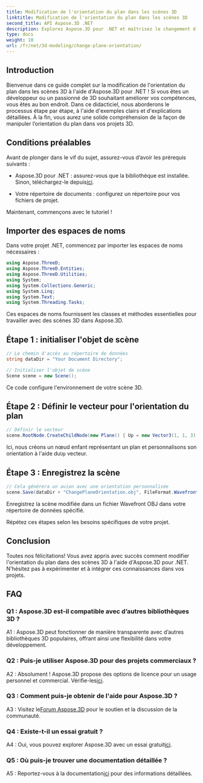```yaml
---
title: Modification de l'orientation du plan dans les scènes 3D
linktitle: Modification de l'orientation du plan dans les scènes 3D
second_title: API Aspose.3D .NET
description: Explorez Aspose.3D pour .NET et maîtrisez le changement d'orientation du plan dans les scènes 3D. Suivez notre guide étape par étape pour une intégration transparente.
type: docs
weight: 10
url: /fr/net/3d-modeling/change-plane-orientation/
---
```

## Introduction

Bienvenue dans ce guide complet sur la modification de l'orientation du plan dans les scènes 3D à l'aide d'Aspose.3D pour .NET ! Si vous êtes un développeur ou un passionné de 3D souhaitant améliorer vos compétences, vous êtes au bon endroit. Dans ce didacticiel, nous aborderons le processus étape par étape, à l'aide d'exemples clairs et d'explications détaillées. À la fin, vous aurez une solide compréhension de la façon de manipuler l’orientation du plan dans vos projets 3D.

## Conditions préalables

Avant de plonger dans le vif du sujet, assurez-vous d’avoir les prérequis suivants :

-  Aspose.3D pour .NET : assurez-vous que la bibliothèque est installée. Sinon, téléchargez-le depuis[ici](https://releases.aspose.com/3d/net/).

- Votre répertoire de documents : configurez un répertoire pour vos fichiers de projet.

Maintenant, commençons avec le tutoriel !

## Importer des espaces de noms

Dans votre projet .NET, commencez par importer les espaces de noms nécessaires :

```csharp
using Aspose.ThreeD;
using Aspose.ThreeD.Entities;
using Aspose.ThreeD.Utilities;
using System;
using System.Collections.Generic;
using System.Linq;
using System.Text;
using System.Threading.Tasks;
```

Ces espaces de noms fournissent les classes et méthodes essentielles pour travailler avec des scènes 3D dans Aspose.3D.

## Étape 1 : initialiser l'objet de scène

```csharp
// Le chemin d'accès au répertoire de données
string dataDir = "Your Document Directory";

// Initialiser l'objet de scène
Scene scene = new Scene();
```

Ce code configure l'environnement de votre scène 3D.

## Étape 2 : Définir le vecteur pour l'orientation du plan

```csharp
// Définir le vecteur
scene.RootNode.CreateChildNode(new Plane() { Up = new Vector3(1, 1, 3) });
```

 Ici, nous créons un nœud enfant représentant un plan et personnalisons son orientation à l'aide du`Up` vecteur.

## Étape 3 : Enregistrez la scène

```csharp
// Cela générera un avion avec une orientation personnalisée
scene.Save(dataDir + "ChangePlaneOrientation.obj", FileFormat.WavefrontOBJ);
```

Enregistrez la scène modifiée dans un fichier Wavefront OBJ dans votre répertoire de données spécifié.

Répétez ces étapes selon les besoins spécifiques de votre projet.

## Conclusion

Toutes nos félicitations! Vous avez appris avec succès comment modifier l'orientation du plan dans des scènes 3D à l'aide d'Aspose.3D pour .NET. N'hésitez pas à expérimenter et à intégrer ces connaissances dans vos projets.

## FAQ

### Q1 : Aspose.3D est-il compatible avec d’autres bibliothèques 3D ?

A1 : Aspose.3D peut fonctionner de manière transparente avec d’autres bibliothèques 3D populaires, offrant ainsi une flexibilité dans votre développement.

### Q2 : Puis-je utiliser Aspose.3D pour des projets commerciaux ?

 A2 : Absolument ! Aspose.3D propose des options de licence pour un usage personnel et commercial. Vérifie-les[ici](https://purchase.aspose.com/buy).

### Q3 : Comment puis-je obtenir de l'aide pour Aspose.3D ?

 A3 : Visitez le[Forum Aspose.3D](https://forum.aspose.com/c/3d/18) pour le soutien et la discussion de la communauté.

### Q4 : Existe-t-il un essai gratuit ?

 A4 : Oui, vous pouvez explorer Aspose.3D avec un essai gratuit[ici](https://releases.aspose.com/).

### Q5 : Où puis-je trouver une documentation détaillée ?

 A5 : Reportez-vous à la documentation[ici](https://reference.aspose.com/3d/net/) pour des informations détaillées.